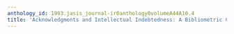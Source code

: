 ```yaml
---
anthology_id: 1993.jasis_journal-ir0anthology0volumeA44A10.4
title: 'Acknowledgments and Intellectual Indebtedness: A Bibliometric Conjecture'
---
```

